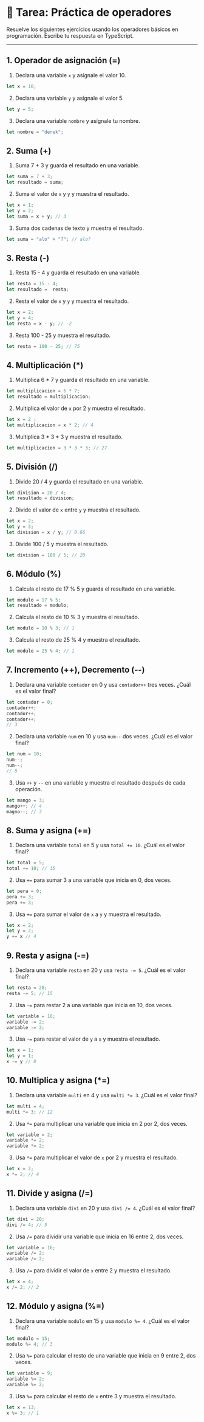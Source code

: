 # 📝 Tarea: Práctica de operadores

Resuelve los siguientes ejercicios usando los operadores básicos en programación. Escribe tu respuesta en TypeScript.

---

## 1. Operador de asignación (=)
1. Declara una variable `x` y asígnale el valor 10.
```typescript
let x = 10;

```
2. Declara una variable `y` y asígnale el valor 5.
```typescript
let y = 5;

```
3. Declara una variable `nombre` y asígnale tu nombre.
```typescript
let nombre = "derek";

```

## 2. Suma (+)
1. Suma 7 + 3 y guarda el resultado en una variable.
```typescript
let suma = 7 + 3;
let resultado = suma;

```
2. Suma el valor de `x` y `y` y muestra el resultado.
```typescript
let x = 1;
let y = 2;
let suma = x + y; // 3

```
3. Suma dos cadenas de texto y muestra el resultado.
```typescript
let suma = "alo" + "?"; // alo?

```

## 3. Resta (-)
1. Resta 15 - 4 y guarda el resultado en una variable.
```typescript
let resta = 15 - 4;
let resultado =  resta;

```
2. Resta el valor de `x` y `y` y muestra el resultado.
```typescript
let x = 2;
let y = 4;
let resta = x - y; // -2

```
3. Resta 100 - 25 y muestra el resultado.
```typescript
let resta = 100 - 25; // 75

```

## 4. Multiplicación (*)
1. Multiplica 6 * 7 y guarda el resultado en una variable.
```typescript
let multiplicacion = 6 * 7;
let resultado = multiplicacion;
```
2. Multiplica el valor de `x` por 2 y muestra el resultado.
```typescript
let x = 2 ;
let multiplicacion = x * 2; // 4

```
3. Multiplica 3 * 3 * 3 y muestra el resultado.
```typescript
let multiplicacion = 3 * 3 * 3; // 27

```

## 5. División (/)
1. Divide 20 / 4 y guarda el resultado en una variable.
```typescript
let division = 20 / 4;
let resultado = division;

```
2. Divide el valor de `x` entre `y` y muestra el resultado.
```typescript
let x = 2;
let y = 3;
let division = x / y; // 0.66

```
3. Divide 100 / 5 y muestra el resultado.
```typescript
let division = 100 / 5; // 20 

```

## 6. Módulo (%)
1. Calcula el resto de 17 % 5 y guarda el resultado en una variable.
```typescript
let modulo = 17 % 5;
let resultado = modulo;

```
2. Calcula el resto de 10 % 3 y muestra el resultado.
```typescript
let modulo = 10 % 3; // 1

```
3. Calcula el resto de 25 % 4 y muestra el resultado.
```typescript
let modulo = 25 % 4; // 1

```

## 7. Incremento (++), Decremento (--)
1. Declara una variable `contador` en 0 y usa `contador++` tres veces. ¿Cuál es el valor final?
```typescript
let contador = 0;
contador++;
contador++;
contador++;
// 3
```
2. Declara una variable `num` en 10 y usa `num--` dos veces. ¿Cuál es el valor final?
```typescript
let num = 10; 
num--;
num--;
// 8 
```
3. Usa `++` y `--` en una variable y muestra el resultado después de cada operación.
```typescript
let mango = 3;
mango++; // 4
magno--; // 3
```

## 8. Suma y asigna (+=)
1. Declara una variable `total` en 5 y usa `total += 10`. ¿Cuál es el valor final?
```typescript
let total = 5;
total += 10; // 15
```
2. Usa `+=` para sumar 3 a una variable que inicia en 0, dos veces.
```typescript
let pera = 0;
pera += 3;
pera += 3;
```
3. Usa `+=` para sumar el valor de `x` a `y` y muestra el resultado.
```typescript
let x = 2;
let y = 2;
y += x // 4

```

## 9. Resta y asigna (-=)
1. Declara una variable `resta` en 20 y usa `resta -= 5`. ¿Cuál es el valor final?
```typescript
let resta = 20;
resta -= 5; // 15

```
2. Usa `-=` para restar 2 a una variable que inicia en 10, dos veces.
```typescript
let variable = 10;
variable -= 2;
variable -= 2;
```
3. Usa `-=` para restar el valor de `y` a `x` y muestra el resultado.
```typescript
let x = 1;
let y = 1;
x -= y // 0

```

## 10. Multiplica y asigna (*=)
1. Declara una variable `multi` en 4 y usa `multi *= 3`. ¿Cuál es el valor final?
```typescript
let multi = 4;
multi *= 3; // 12
```
2. Usa `*=` para multiplicar una variable que inicia en 2 por 2, dos veces.
```typescript
let variable = 2;
variable *= 2;
variable *= 2;
```
3. Usa `*=` para multiplicar el valor de `x` por 2 y muestra el resultado.
```typescript
let x = 2;
x *= 2; // 4
```

## 11. Divide y asigna (/=)
1. Declara una variable `divi` en 20 y usa `divi /= 4`. ¿Cuál es el valor final?
```typescript
let divi = 20; 
divi /= 4; // 5
```
2. Usa `/=` para dividir una variable que inicia en 16 entre 2, dos veces.
```typescript
let variable = 16;
variable /= 2;
variable /= 2;
```
3. Usa `/=` para dividir el valor de `x` entre 2 y muestra el resultado.
```typescript
let x = 4;
x /= 2; // 2

```

## 12. Módulo y asigna (%=)
1. Declara una variable `modulo` en 15 y usa `modulo %= 4`. ¿Cuál es el valor final?
```typescript
let modulo = 15;
modulo %= 4; // 3

```
2. Usa `%=` para calcular el resto de una variable que inicia en 9 entre 2, dos veces.
```typescript
let variable = 9;
variable %= 2;
variable %= 2;
```
3. Usa `%=` para calcular el resto de `x` entre 3 y muestra el resultado.
```typescript
let x = 13;
x %= 3; // 1

```
